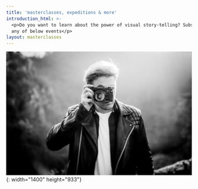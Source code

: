 ```yaml
---
title: 'masterclasses, expeditions & more'
introduction_html: >-
  <p>Do you want to learn about the power of visual story-telling? Subscribe to
  any of below events</p>
layout: masterclasses
---
```


![](/uploads/0h3a6324-copy-1.jpg){: width="1400" height="933"}​​​​​​